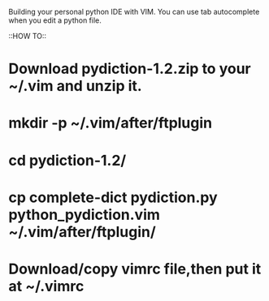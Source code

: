 Building your personal python IDE with VIM.
You can use tab autocomplete when you edit a python file.

::HOW TO::

# Download pydiction-1.2.zip to your ~/.vim and unzip it.

# mkdir -p ~/.vim/after/ftplugin

# cd pydiction-1.2/

# cp complete-dict pydiction.py python_pydiction.vim ~/.vim/after/ftplugin/

# Download/copy vimrc file,then put it at ~/.vimrc
